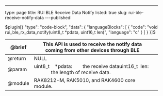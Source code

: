 ---
type: page
title: RUI BLE Receive Data Notify
listed: true
slug: rui-ble-receive-notify-data
---published

$plugin[{
    "type": "code-block",
    "data": {
        "languageBlocks": [
            {
                "code": "void rui_ble_rx_data_notify(uint8_t *pdata, uint16_t len)",
                "language": "c"
            }
        ]
    }
}]$

| @brief | This API is used to receive the notify data coming from other devices through BLE |  | 
| ---- | ---- | ---- | 
| @return | NULL |  | 
| @param | uint8_t&nbsp; &nbsp; *pdata:&nbsp; &nbsp; &nbsp; &nbsp; the receive datauint16_t&nbsp; len:&nbsp; &nbsp; &nbsp; &nbsp; &nbsp; &nbsp; &nbsp; &nbsp;the length of receive data. |  | 
| @module | RAK8212-M, RAK5010, and RAK4600 core module. |  | 



